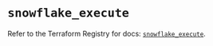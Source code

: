# `snowflake_execute`

Refer to the Terraform Registry for docs: [`snowflake_execute`](https://registry.terraform.io/providers/snowflakedb/snowflake/2.3.0/docs/resources/execute).
